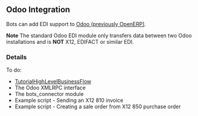 ## Odoo Integration 

Bots can add EDI support to [Odoo (previously OpenERP)](https://github.com/odoo/odoo).

**Note** The standard Odoo EDI module only transfers data between
two Odoo installations and is **NOT** X12, EDIFACT or similar EDI.

### Details 

To do:

- 	[TutorialHighLevelBusinessFlow](TutorialHighLevelBusinessFlow.md)
-	The Odoo XMLRPC interface
-	The bots\_connector module
-	Example script - Sending an X12 810 invoice
-	Example script - Creating a sale order from X12 850 purchase order